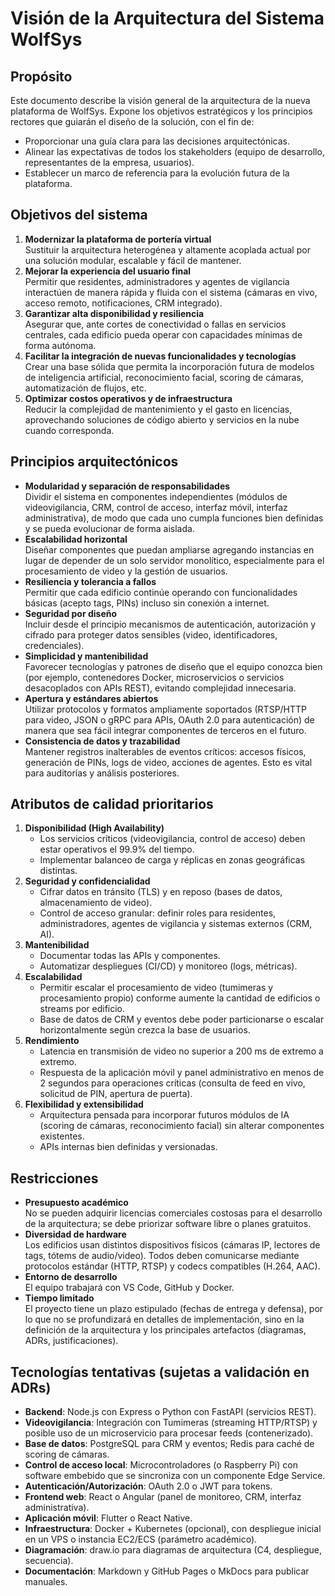 # Visión de la Arquitectura del Sistema WolfSys

## Propósito
Este documento describe la visión general de la arquitectura de la nueva plataforma de WolfSys. Expone los objetivos estratégicos y los principios rectores que guiarán el diseño de la solución, con el fin de:
- Proporcionar una guía clara para las decisiones arquitectónicas.  
- Alinear las expectativas de todos los stakeholders (equipo de desarrollo, representantes de la empresa, usuarios).  
- Establecer un marco de referencia para la evolución futura de la plataforma.

## Objetivos del sistema
1. **Modernizar la plataforma de portería virtual**  
   Sustituir la arquitectura heterogénea y altamente acoplada actual por una solución modular, escalable y fácil de mantener.  
2. **Mejorar la experiencia del usuario final**  
   Permitir que residentes, administradores y agentes de vigilancia interactúen de manera rápida y fluida con el sistema (cámaras en vivo, acceso remoto, notificaciones, CRM integrado).  
3. **Garantizar alta disponibilidad y resiliencia**  
   Asegurar que, ante cortes de conectividad o fallas en servicios centrales, cada edificio pueda operar con capacidades mínimas de forma autónoma.  
4. **Facilitar la integración de nuevas funcionalidades y tecnologías**  
   Crear una base sólida que permita la incorporación futura de modelos de inteligencia artificial, reconocimiento facial, scoring de cámaras, automatización de flujos, etc.  
5. **Optimizar costos operativos y de infraestructura**  
   Reducir la complejidad de mantenimiento y el gasto en licencias, aprovechando soluciones de código abierto y servicios en la nube cuando corresponda.

## Principios arquitectónicos
- **Modularidad y separación de responsabilidades**  
  Dividir el sistema en componentes independientes (módulos de videovigilancia, CRM, control de acceso, interfaz móvil, interfaz administrativa), de modo que cada uno cumpla funciones bien definidas y se pueda evolucionar de forma aislada.
- **Escalabilidad horizontal**  
  Diseñar componentes que puedan ampliarse agregando instancias en lugar de depender de un solo servidor monolítico, especialmente para el procesamiento de video y la gestión de usuarios.
- **Resiliencia y tolerancia a fallos**  
  Permitir que cada edificio continúe operando con funcionalidades básicas (acepto tags, PINs) incluso sin conexión a internet.  
- **Seguridad por diseño**  
  Incluir desde el principio mecanismos de autenticación, autorización y cifrado para proteger datos sensibles (video, identificadores, credenciales).  
- **Simplicidad y mantenibilidad**  
  Favorecer tecnologías y patrones de diseño que el equipo conozca bien (por ejemplo, contenedores Docker, microservicios o servicios desacoplados con APIs REST), evitando complejidad innecesaria.  
- **Apertura y estándares abiertos**  
  Utilizar protocolos y formatos ampliamente soportados (RTSP/HTTP para video, JSON o gRPC para APIs, OAuth 2.0 para autenticación) de manera que sea fácil integrar componentes de terceros en el futuro.
- **Consistencia de datos y trazabilidad**  
  Mantener registros inalterables de eventos críticos: accesos físicos, generación de PINs, logs de video, acciones de agentes. Esto es vital para auditorías y análisis posteriores.

## Atributos de calidad prioritarios
1. **Disponibilidad (High Availability)**  
   - Los servicios críticos (videovigilancia, control de acceso) deben estar operativos el 99.9% del tiempo.  
   - Implementar balanceo de carga y réplicas en zonas geográficas distintas.  
2. **Seguridad y confidencialidad**  
   - Cifrar datos en tránsito (TLS) y en reposo (bases de datos, almacenamiento de video).  
   - Control de acceso granular: definir roles para residentes, administradores, agentes de vigilancia y sistemas externos (CRM, AI).  
3. **Mantenibilidad**  
   - Documentar todas las APIs y componentes.  
   - Automatizar despliegues (CI/CD) y monitoreo (logs, métricas).  
4. **Escalabilidad**  
   - Permitir escalar el procesamiento de video (tumimeras y procesamiento propio) conforme aumente la cantidad de edificios o streams por edificio.  
   - Base de datos de CRM y eventos debe poder particionarse o escalar horizontalmente según crezca la base de usuarios.  
5. **Rendimiento**  
   - Latencia en transmisión de video no superior a 200 ms de extremo a extremo.  
   - Respuesta de la aplicación móvil y panel administrativo en menos de 2 segundos para operaciones críticas (consulta de feed en vivo, solicitud de PIN, apertura de puerta).  
6. **Flexibilidad y extensibilidad**  
   - Arquitectura pensada para incorporar futuros módulos de IA (scoring de cámaras, reconocimiento facial) sin alterar componentes existentes.  
   - APIs internas bien definidas y versionadas.

## Restricciones
- **Presupuesto académico**  
  No se pueden adquirir licencias comerciales costosas para el desarrollo de la arquitectura; se debe priorizar software libre o planes gratuitos.  
- **Diversidad de hardware**  
  Los edificios usan distintos dispositivos físicos (cámaras IP, lectores de tags, tótems de audio/video). Todos deben comunicarse mediante protocolos estándar (HTTP, RTSP) y codecs compatibles (H.264, AAC).  
- **Entorno de desarrollo**  
  El equipo trabajará con VS Code, GitHub y Docker.  
- **Tiempo limitado**  
  El proyecto tiene un plazo estipulado (fechas de entrega y defensa), por lo que no se profundizará en detalles de implementación, sino en la definición de la arquitectura y los principales artefactos (diagramas, ADRs, justificaciones).

## Tecnologías tentativas (sujetas a validación en ADRs)
- **Backend**: Node.js con Express o Python con FastAPI (servicios REST).  
- **Videovigilancia**: Integración con Tumimeras (streaming HTTP/RTSP) y posible uso de un microservicio para procesar feeds (contenerizado).  
- **Base de datos**: PostgreSQL para CRM y eventos; Redis para caché de scoring de cámaras.  
- **Control de acceso local**: Microcontroladores (o Raspberry Pi) con software embebido que se sincroniza con un componente Edge Service.  
- **Autenticación/Autorización**: OAuth 2.0 o JWT para tokens.  
- **Frontend web**: React o Angular (panel de monitoreo, CRM, interfaz administrativa).  
- **Aplicación móvil**: Flutter o React Native.  
- **Infraestructura**: Docker + Kubernetes (opcional), con despliegue inicial en un VPS o instancia EC2/ECS (parámetro académico).  
- **Diagramación**: draw.io para diagramas de arquitectura (C4, despliegue, secuencia).  
- **Documentación**: Markdown y GitHub Pages o MkDocs para publicar manuales.